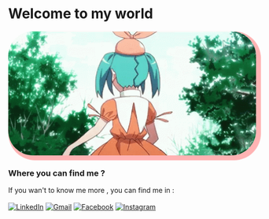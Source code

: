 # Welcome to my world

<p align="center">
<img src="welcome.gif" style="width:100vw; border-radius:50px; box-shadow:5px 5px 1px 5px rgba(255, 153, 153,.75)">
<p>


### Where you can find me ?

If you wan't to know me more , you can find me in : <br><br>
[![LinkedIn](https://img.shields.io/badge/LinkedIn-0077B5?style=for-the-badge&logo=linkedin&logoColor=white)](https://www.linkedin.com/in/zeffry-reynando/)
[![Gmail](https://img.shields.io/badge/Gmail-D14836?style=for-the-badge&logo=gmail&logoColor=white)](https://mail.google.com/mail/u/0/?fs=1&to=zeffry.reynando@gmail.com&su=Hello&body=BODY&tf=cm)
[![Facebook](https://img.shields.io/badge/Facebook-1877F2?style=for-the-badge&logo=facebook&logoColor=white)](https://web.facebook.com/zeffry.reynando)
[![Instagram](https://img.shields.io/badge/Instagram-E4405F?style=for-the-badge&logo=instagram&logoColor=white)](https://www.instagram.com/zeffry_reynando/)
